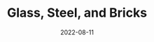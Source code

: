 ---
title: Glass, Steel, and Bricks
id: glass-steel-and-bricks
resolution: 3265x4898
date: 2022-08-11
camera: Canon EOS 550D
lens: Canon EF-S 18-55mm f/3.5-5.6 III
iso: 200
focalLength: 29mm
shutterSpeed: 1/640
aperture: f/5.6
---